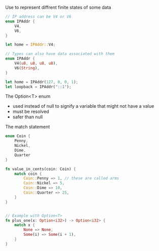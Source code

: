 Use to represent diffrent finite states of some data
```rust
// IP address can be V4 or V6
enum IPAddr {
	V4,
	V6,
}

let home = IPAddr::V4;

// Types can also have data associated with them
enum IPAddr {
	V4(u8, u8, u8, u8),
	V6(String),
}

let home = IPAddr(127, 0, 0, 1);
let loopback = IPAddr("::1");

```

The Option\<T\> enum
- used instead of null to signify a variable that might not have a value
- must be resolved
- safer than null

The match statement
```rust
enum Coin {
	Penny,
	Nickel,
	Dime,
	Quarter
}

fn value_in_cents(coin: Coin) {
	match coin {
		Coin::Penny => 1, // these are called arms
		Coin::Nickel => 5,
		Coin::Dime => 10,
		Coin::Quarter => 25,
	}
}


// Example with Option<T>
fn plus_one(x: Option<i32>) -> Option<i32> {
	match x {
		None => None,
		Some(i) => Some(i + 1),
	}
}


```